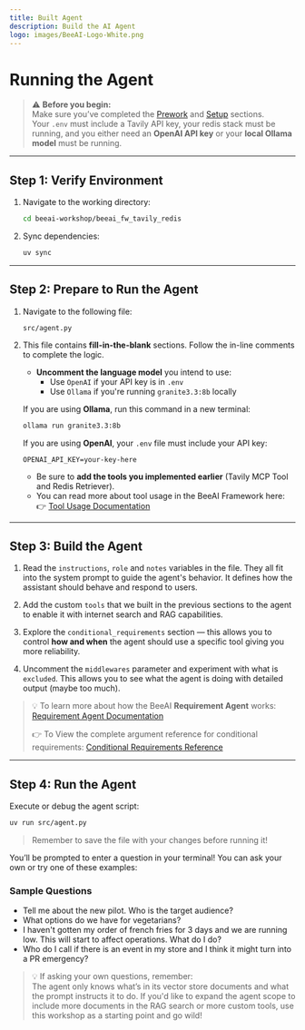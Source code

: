 ```yaml
---
title: Built Agent
description: Build the AI Agent
logo: images/BeeAI-Logo-White.png
---
```

# Running the Agent

> ⚠️ **Before you begin:**  
> Make sure you’ve completed the [Prework](../pre-work/README.md) and [Setup](../setup/README.md) sections.  
> Your `.env` must include a Tavily API key, your redis stack must be running, and you either need an **OpenAI API key** or your **local Ollama model** must be running.

---

## Step 1: Verify Environment

1. Navigate to the working directory:

    ```bash
    cd beeai-workshop/beeai_fw_tavily_redis
    ```

2. Sync dependencies:

    ```bash
    uv sync
    ```

---

## Step 2: Prepare to Run the Agent

1. Navigate to the following file:

    ```text
    src/agent.py
    ```

2. This file contains **fill-in-the-blank** sections. Follow the in-line comments to complete the logic.

    - **Uncomment the language model** you intend to use:
        - Use `OpenAI` if your API key is in `.env`
        - Use `Ollama` if you're running `granite3.3:8b` locally

    If you are using **Ollama**, run this command in a new terminal:

    ```bash
    ollama run granite3.3:8b
    ```

    If you are using **OpenAI**, your `.env` file must include your API key:

    ```env
    OPENAI_API_KEY=your-key-here
    ```

    - Be sure to **add the tools you implemented earlier** (Tavily MCP Tool and Redis Retriever).
    - You can read more about tool usage in the BeeAI Framework here:  
        👉 [Tool Usage Documentation](https://framework.beeai.dev/modules/tools)

---

## Step 3: Build the Agent

1. Read the `instructions`, `role` and `notes` variables in the file. They all fit into the system prompt to guide the agent's behavior. It defines how the assistant should behave and respond to users.

2. Add the custom `tools` that we built in the previous sections to the agent to enable it with internet search and RAG capabilities.

3. Explore the `conditional_requirements` section — this allows you to control **how and when** the agent should use a specific tool giving you more reliability.

4. Uncomment the `middlewares` parameter and experiment with what is `excluded`. This allows you to see what the agent is doing with detailed output (maybe too much).

> 💡 To learn more about how the BeeAI **Requirement Agent** works:  [Requirement Agent Documentation](https://framework.beeai.dev/experimental/requirement-agent)
>
> 👉 To View the complete argument reference for conditional requirements: [Conditional Requirements Reference](https://framework.beeai.dev/experimental/requirement-agent#complete-parameter-reference)

---

## Step 4: Run the Agent

Execute or debug the agent script:

```bash
uv run src/agent.py
```

> Remember to save the file with your changes before running it!

You’ll be prompted to enter a question in your terminal! You can ask your own or try one of these examples:

### Sample Questions

- Tell me about the new pilot. Who is the target audience?
- What options do we have for vegetarians?
- I haven't gotten my order of french fries for 3 days and we are running low. This will start to affect operations. What do I do?
- Who do I call if there is an event in my store and I think it might turn into a PR emergency?

> 💡 If asking your own questions, remember:  
> The agent only knows what’s in its vector store documents and what the prompt instructs it to do. If you'd like to expand the agent scope to include more documents in the RAG search or more custom tools, use this workshop as a starting point and go wild!
